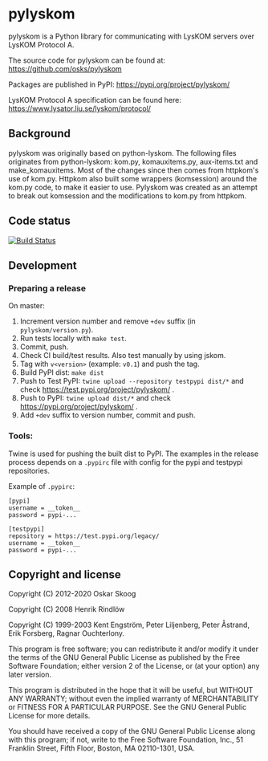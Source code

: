 # pylyskom

pylyskom is a Python library for communicating with LysKOM servers
over LysKOM Protocol A.

The source code for pylyskom can be found at:
https://github.com/osks/pylyskom

Packages are published in PyPI:
https://pypi.org/project/pylyskom/

LysKOM Protocol A specification can be found here:
https://www.lysator.liu.se/lyskom/protocol/


## Background

pylyskom was originally based on python-lyskom. The following files
originates from python-lyskom: kom.py, komauxitems.py, aux-items.txt
and make_komauxitems. Most of the changes since then comes from
httpkom's use of kom.py. Httpkom also built some wrappers (komsession)
around the kom.py code, to make it easier to use. Pylyskom was created
as an attempt to break out komsession and the modifications to kom.py
from httpkom.


## Code status

[![Build Status](https://travis-ci.org/osks/pylyskom.svg?branch=master)](https://travis-ci.org/osks/pylyskom)


## Development

### Preparing a release

On master:

1. Increment version number and remove `+dev` suffix
   (in `pylyskom/version.py`).
2. Run tests locally with `make test`.
3. Commit, push.
4. Check CI build/test results. Also test manually by using jskom.
5. Tag with `v<version>` (example: `v0.1`) and push the tag.
6. Build PyPI dist: `make dist`
7. Push to Test PyPI: `twine upload --repository testpypi dist/*` and check
   https://test.pypi.org/project/pylyskom/ .
8. Push to PyPI: `twine upload dist/*` and check
   https://pypi.org/project/pylyskom/ .
9. Add `+dev` suffix to version number, commit and push.


### Tools:

Twine is used for pushing the built dist to PyPI. The examples in the
release process depends on a `.pypirc` file with config for the pypi
and testpypi repositories.

Example of `.pypirc`:
```
[pypi]
username = __token__
password = pypi-...

[testpypi]
repository = https://test.pypi.org/legacy/
username = __token__
password = pypi-...
```


## Copyright and license

Copyright (C) 2012-2020 Oskar Skoog

Copyright (C) 2008 Henrik Rindlöw

Copyright (C) 1999-2003 Kent Engström, Peter Liljenberg,
                        Peter Åstrand, Erik Forsberg,
                        Ragnar Ouchterlony.

This program is free software; you can redistribute it and/or
modify it under the terms of the GNU General Public License
as published by the Free Software Foundation; either version 2
of the License, or (at your option) any later version.

This program is distributed in the hope that it will be useful,
but WITHOUT ANY WARRANTY; without even the implied warranty of
MERCHANTABILITY or FITNESS FOR A PARTICULAR PURPOSE.  See the
GNU General Public License for more details.

You should have received a copy of the GNU General Public License
along with this program; if not, write to the Free Software
Foundation, Inc., 51 Franklin Street, Fifth Floor, Boston,
MA  02110-1301, USA.
